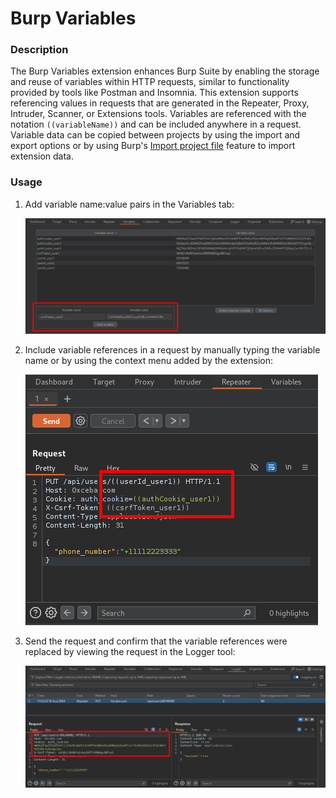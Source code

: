 # Burp Variables
### Description
The Burp Variables extension enhances Burp Suite by enabling the storage and reuse of variables within HTTP requests, similar to functionality provided by tools like Postman and Insomnia. This extension supports referencing values in requests that are generated in the Repeater, Proxy, Intruder, Scanner, or Extensions tools. Variables are referenced with the notation `((variableName))` and can be included anywhere in a request. Variable data can be copied between projects by using the import and export options or by using Burp's [Import project file](https://portswigger.net/burp/documentation/desktop/projects/manage-project-files#importing-project-files) feature to import extension data.

### Usage
1. Add variable name:value pairs in the Variables tab:

   ![Burp Variables tab](burp_variables1.png)
2. Include variable references in a request by manually typing the variable name or by using the context menu added by the extension:

   ![Repeater tab](burp_variables2.png)
3. Send the request and confirm that the variable references were replaced by viewing the request in the Logger tool:

   ![Logging tab](burp_variables3.png)